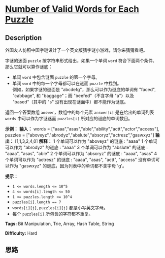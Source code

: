 # [Number of Valid Words for Each Puzzle][title]

## Description

外国友人仿照中国字谜设计了一个英文版猜字谜小游戏，请你来猜猜看吧。

字谜的迷面 `puzzle` 按字符串形式给出，如果一个单词 `word` 符合下面两个条件，那么它就可以算作谜底：

  * 单词 `word` 中包含谜面 `puzzle` 的第一个字母。
  * 单词 `word` 中的每一个字母都可以在谜面 `puzzle` 中找到。  
例如，如果字谜的谜面是 "abcdefg"，那么可以作为谜底的单词有 "faced", "cabbage", 和 "baggage"；而
"beefed"（不含字母 "a"）以及 "based"（其中的 "s" 没有出现在谜面中）都不能作为谜底。

返回一个答案数组 `answer`，数组中的每个元素 `answer[i]` 是在给出的单词列表 `words` 中可以作为字谜迷面
`puzzles[i]` 所对应的谜底的单词数目。

**示例：**
            **输入：**    words = ["aaaa","asas","able","ability","actt","actor","access"],     puzzles = ["aboveyz","abrodyz","abslute","absoryz","actresz","gaswxyz"]    **输出：** [1,1,3,2,4,0]    **解释：**    1 个单词可以作为 "aboveyz" 的谜底 : "aaaa"     1 个单词可以作为 "abrodyz" 的谜底 : "aaaa"    3 个单词可以作为 "abslute" 的谜底 : "aaaa", "asas", "able"    2 个单词可以作为 "absoryz" 的谜底 : "aaaa", "asas"    4 个单词可以作为 "actresz" 的谜底 : "aaaa", "asas", "actt", "access"    没有单词可以作为 "gaswxyz" 的谜底，因为列表中的单词都不含字母 'g'。    

**提示：**

  * `1 <= words.length <= 10^5`
  * `4 <= words[i].length <= 50`
  * `1 <= puzzles.length <= 10^4`
  * `puzzles[i].length == 7`
  * `words[i][j]`, `puzzles[i][j]` 都是小写英文字母。
  * 每个 `puzzles[i]` 所包含的字符都不重复。


**Tags:** Bit Manipulation, Trie, Array, Hash Table, String

**Difficulty:** Hard

## 思路

[title]: https://leetcode-cn.com/problems/number-of-valid-words-for-each-puzzle
